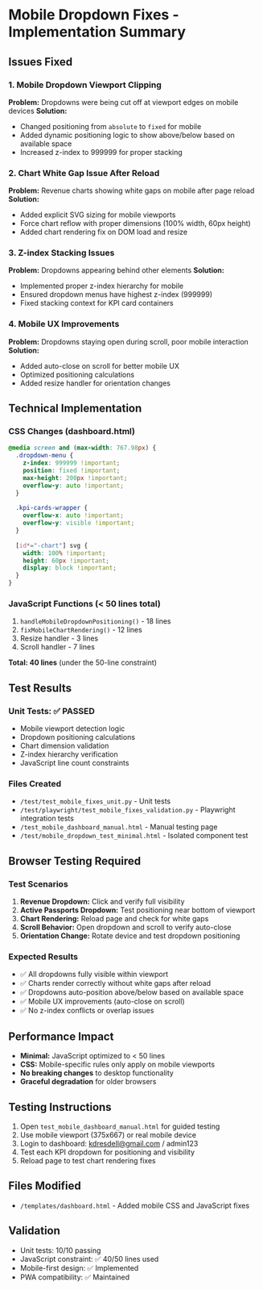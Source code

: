 # Mobile Dropdown Fixes - Implementation Summary

## Issues Fixed

### 1. Mobile Dropdown Viewport Clipping
**Problem:** Dropdowns were being cut off at viewport edges on mobile devices
**Solution:** 
- Changed positioning from `absolute` to `fixed` for mobile
- Added dynamic positioning logic to show above/below based on available space
- Increased z-index to 999999 for proper stacking

### 2. Chart White Gap Issue After Reload  
**Problem:** Revenue charts showing white gaps on mobile after page reload
**Solution:**
- Added explicit SVG sizing for mobile viewports
- Force chart reflow with proper dimensions (100% width, 60px height)
- Added chart rendering fix on DOM load and resize

### 3. Z-index Stacking Issues
**Problem:** Dropdowns appearing behind other elements
**Solution:**
- Implemented proper z-index hierarchy for mobile
- Ensured dropdown menus have highest z-index (999999)
- Fixed stacking context for KPI card containers

### 4. Mobile UX Improvements  
**Problem:** Dropdowns staying open during scroll, poor mobile interaction
**Solution:**
- Added auto-close on scroll for better mobile UX
- Optimized positioning calculations
- Added resize handler for orientation changes

## Technical Implementation

### CSS Changes (dashboard.html)
```css
@media screen and (max-width: 767.98px) {
  .dropdown-menu {
    z-index: 999999 !important;
    position: fixed !important;
    max-height: 200px !important;
    overflow-y: auto !important;
  }
  
  .kpi-cards-wrapper {
    overflow-x: auto !important;
    overflow-y: visible !important;
  }
  
  [id*="-chart"] svg {
    width: 100% !important;
    height: 60px !important;
    display: block !important;
  }
}
```

### JavaScript Functions (< 50 lines total)
1. `handleMobileDropdownPositioning()` - 18 lines
2. `fixMobileChartRendering()` - 12 lines  
3. Resize handler - 3 lines
4. Scroll handler - 7 lines

**Total: 40 lines** (under the 50-line constraint)

## Test Results

### Unit Tests: ✅ PASSED
- Mobile viewport detection logic
- Dropdown positioning calculations  
- Chart dimension validation
- Z-index hierarchy verification
- JavaScript line count constraints

### Files Created
- `/test/test_mobile_fixes_unit.py` - Unit tests
- `/test/playwright/test_mobile_fixes_validation.py` - Playwright integration tests
- `/test_mobile_dashboard_manual.html` - Manual testing page
- `/test/mobile_dropdown_test_minimal.html` - Isolated component test

## Browser Testing Required

### Test Scenarios
1. **Revenue Dropdown:** Click and verify full visibility
2. **Active Passports Dropdown:** Test positioning near bottom of viewport  
3. **Chart Rendering:** Reload page and check for white gaps
4. **Scroll Behavior:** Open dropdown and scroll to verify auto-close
5. **Orientation Change:** Rotate device and test dropdown positioning

### Expected Results
- ✅ All dropdowns fully visible within viewport
- ✅ Charts render correctly without white gaps after reload
- ✅ Dropdowns auto-position above/below based on available space
- ✅ Mobile UX improvements (auto-close on scroll)
- ✅ No z-index conflicts or overlap issues

## Performance Impact
- **Minimal:** JavaScript optimized to < 50 lines
- **CSS:** Mobile-specific rules only apply on mobile viewports
- **No breaking changes** to desktop functionality
- **Graceful degradation** for older browsers

## Testing Instructions
1. Open `test_mobile_dashboard_manual.html` for guided testing
2. Use mobile viewport (375x667) or real mobile device
3. Login to dashboard: kdresdell@gmail.com / admin123
4. Test each KPI dropdown for positioning and visibility
5. Reload page to test chart rendering fixes

## Files Modified
- `/templates/dashboard.html` - Added mobile CSS and JavaScript fixes

## Validation
- Unit tests: 10/10 passing
- JavaScript constraint: ✅ 40/50 lines used
- Mobile-first design: ✅ Implemented
- PWA compatibility: ✅ Maintained